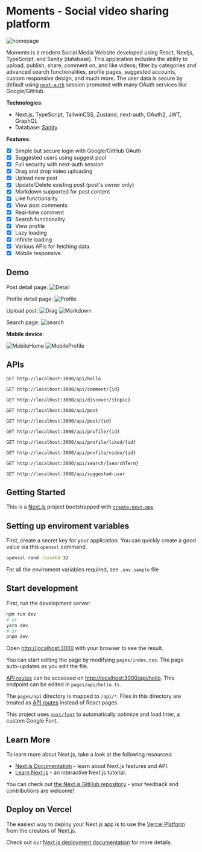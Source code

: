 # Moments - Social video sharing platform

![homepage](demo/homepage.png)

Moments is a modern Social Media Website developed using React, Nextjs, TypeScript, and Sanity (database). This application includes the ability to upload, publish, share, comment on, and like videos; filter by categories and advanced search functionalities, profile pages, suggested accounts, custom responsive design, and much more. The user data is secure by default using [`next-auth`](https://next-auth.js.org/getting-started/introduction) session promoted with many OAuth services like Google/GitHub.

**Technologies**:

- Next.js, TypeScript, TailwinCSS, Zustand, next-auth, OAuth2, JWT, GraphQL
- Database: [Sanity](https://www.sanity.io/docs/introduction/getting-started?utm_source=readme)

**Features**:

- [x] Simple but secure login with Google/GitHub OAuth
- [x] Suggested users using suggest pool
- [x] Full security with next-auth session
- [x] Drag and drop video uploading
- [x] Upload new post
- [x] Update/Delete existing post (post's owner only)
- [x] Markdown supported for post content
- [x] Like functionality
- [x] View post comments
- [x] Real-time comment
- [x] Search functionality
- [x] View profile
- [x] Lazy loading
- [x] Infinite loading
- [x] Various APIs for fetching data
- [x] Mobile responsive

## Demo

Post detail page:
![Detail](demo/post_detail.png)

Profile detail page:
![Profile](demo/profile_page.png)

Upload post:
![Drag](demo/drag_video.png)
![Markdown](demo/mardown_content.png)

Search page:
![search](demo/search_page.png)

**Mobile device**:

![MobileHome](demo/surface_homepage.png)
![MobileProfile](demo/mobile_profile_page.png)

## APIs

`GET http://localhost:3000/api/hello`

`GET http://localhost:3000/api/comment/{id}`

`GET http://localhost:3000/api/discover/{topic}`

`GET http://localhost:3000/api/post`

`GET http://localhost:3000/api/post/{id}`

`GET http://localhost:3000/api/profile/{id}`

`GET http://localhost:3000/api/profile/liked/{id}`

`GET http://localhost:3000/api/profile/video/{id}`

`GET http://localhost:3000/api/search/{searchTerm}`

`GET http://localhost:3000/api/suggested-user`

## Getting Started

This is a [Next.js](https://nextjs.org/) project bootstrapped with [`create-next-app`](https://github.com/vercel/next.js/tree/canary/packages/create-next-app).

## Setting up enviroment variables

First, create a secret key for your application. You can quickly create a good value via this `openssl` command.

```bash
openssl rand -base64 32
```

For all the enviroment variables required, see `.env.sample` file

## Start development

First, run the development server:

```bash
npm run dev
# or
yarn dev
# or
pnpm dev
```

Open [http://localhost:3000](http://localhost:3000) with your browser to see the result.

You can start editing the page by modifying `pages/index.tsx`. The page auto-updates as you edit the file.

[API routes](https://nextjs.org/docs/api-routes/introduction) can be accessed on [http://localhost:3000/api/hello](http://localhost:3000/api/hello). This endpoint can be edited in `pages/api/hello.ts`.

The `pages/api` directory is mapped to `/api/*`. Files in this directory are treated as [API routes](https://nextjs.org/docs/api-routes/introduction) instead of React pages.

This project uses [`next/font`](https://nextjs.org/docs/basic-features/font-optimization) to automatically optimize and load Inter, a custom Google Font.

## Learn More

To learn more about Next.js, take a look at the following resources:

- [Next.js Documentation](https://nextjs.org/docs) - learn about Next.js features and API.
- [Learn Next.js](https://nextjs.org/learn) - an interactive Next.js tutorial.

You can check out [the Next.js GitHub repository](https://github.com/vercel/next.js/) - your feedback and contributions are welcome!

## Deploy on Vercel

The easiest way to deploy your Next.js app is to use the [Vercel Platform](https://vercel.com/new?utm_medium=default-template&filter=next.js&utm_source=create-next-app&utm_campaign=create-next-app-readme) from the creators of Next.js.

Check out our [Next.js deployment documentation](https://nextjs.org/docs/deployment) for more details.
